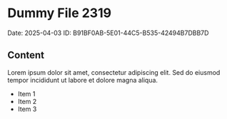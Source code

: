 # Dummy File 2319

Date: 2025-04-03
ID: B91BF0AB-5E01-44C5-B535-42494B7DBB7D

## Content

Lorem ipsum dolor sit amet, consectetur adipiscing elit.
Sed do eiusmod tempor incididunt ut labore et dolore magna aliqua.

* Item 1
* Item 2
* Item 3
